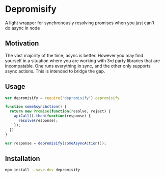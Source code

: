 # Depromisify

A light wrapper for synchronously resolving promises when you just can't do async in node

## Motivation

The vast majority of the time, async is better. However you may find yourself in a situation where you are working with 3rd party libraries that are incompatable. One runs everything in sync, and the other only supports async actions. This is intended to bridge the gap.

## Usage

```javascript
var depromisify = require('depromisify').depromisify

function someAsyncAction() {
  return new Promise(function(resolve, reject) {
    apiCall().then(function(response) {
      resolve(response);
    });
  })
}

var response = depromisify(someAsyncAction());
```

## Installation

```sh
npm install --save-dev depromisify
```
